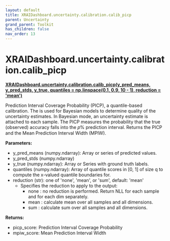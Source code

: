 ```yaml
---
layout: default
title: XRAIDashboard.uncertainty.calibration.calib_picp
parent: Uncertainty
grand_parent: Toolkit
has_children: false
nav_order: 13
---
```


# XRAIDashboard.uncertainty.calibration.calib_picp
**[XRAIDashboard.uncertainty.calibration.calib_picp(y_pred_means, y_pred_stds, y_true, quantiles = np.linspace(0.1, 0.9, 10 - 1), reduction = 'mean')](https://github.com/gaberamolete/XRAIDashboard/blob/main/uncertainty/calibration.py)**


Prediction Interval Coverage Probability (PICP), a quantile-based calibration. The is used for Bayesian models to determine quality of the uncertainty estimates. In Bayesian mode, an uncertainty estimate is attached to each sample. The PICP measures the probability that the true (observed) accuracy falls into the  𝑝% prediction interval. Returns the PICP and the Mean Prediction Interval Width (MPIW).


**Parameters:**
- y_pred_means (numpy.ndarray): Array or series of predicted values.
- y_pred_stds (numpy.ndarray)
- y_true (numpy.ndarray): Array or Series with ground truth labels.
- quantiles (numpy.ndarray): Array of quantile scores in [0, 1] of size q to compute the x-valued quantile boundaries for.
- reduction (str): one of 'none', 'mean', or 'sum', default: 'mean'
    - Specifies the reduction to apply to the output:
        - none : no reduction is performed. Return NLL for each sample and for each dim separately.
        - mean : calculate mean over all samples and all dimensions.
        - sum : calculate sum over all samples and all dimensions.


**Returns:**
- picp_score: Prediction Interval Coverage Probability
- mpiw_score: Mean Prediction Interval Width

